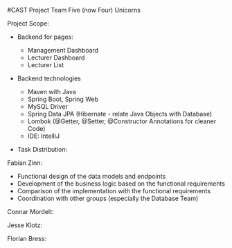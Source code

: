 
#CAST Project Team Five (now Four) Unicorns

Project Scope:

- Backend for pages:
  - Management Dashboard
  - Lecturer Dashboard
  - Lecturer List

- Backend technologies
  - Maven with Java
  - Spring Boot, Spring Web
  - MySQL Driver
  - Spring Data JPA (Hibernate - relate Java Objects with Database)
  - Lombok (@Getter, @Setter, @Constructor Annotations for cleaner Code)
  - IDE: IntelliJ

- Task Distribution:

Fabian Zinn:
  - Functional design of the data models and endpoints
  - Development of the business logic based on the functional requirements
  - Comparison of the implementation with the functional requirements
  - Coordination with other groups (especially the Database Team)

Connar Mordelt:

Jesse Klotz:

Florian Bress:
